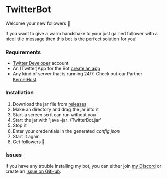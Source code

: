 # TwitterBot
Welcome your new followers 🙋

If you want to give a warm handshake to your just gained follower with a nice little message then this bot is the perfect solution for you!


### Requirements
* [Twitter Developer](https://developer.twitter.com/en/apply-for-access) account
* An (Twitter)App for the Bot [create an app](https://developer.twitter.com/en/apps/create)
* Any kind of server that is running 24/7. Check out our Partner [KernelHost](https://www.kernelhost.de/)

### Installation
1. Download the jar file from [releases](https://github.com/Luuuuuis/TwitterBot/releases)
2. Make an directory and drag the jar into it
3. Start a screen so it can run without you
4. Start the jar with 'java -jar ./TwitterBot.jar'
5. Stop it
6. Enter your credentials in the generated *config.json*
7. Start it again
8. Get followers 🤯

### Issues
If you have any trouble installing my bot, you can either join [my Discord](https://discord.gg/https://discord.gg/wKuHFWa) or create an [issue on GitHub](https://github.com/Luuuuuis/TwitterBot/issues/new/choose).
 
